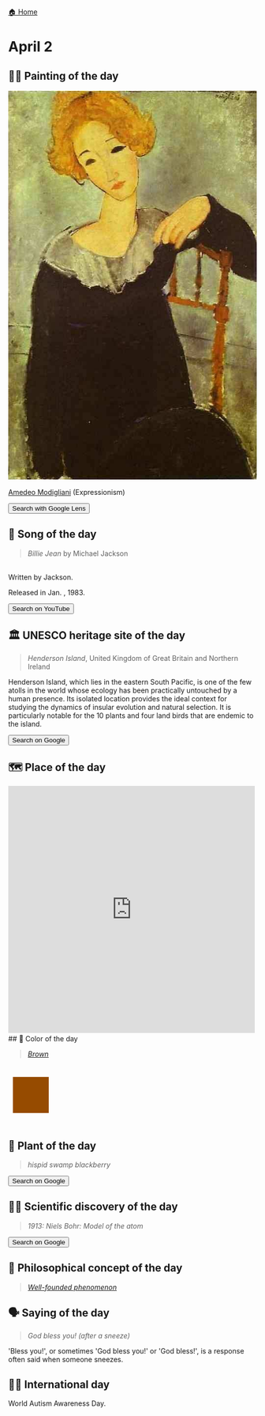 
[🏠 Home](../../index.md)

# April 2

## 🧑‍🎨 Painting of the day

<img width="600" src="../img/Amedeo_Modigliani_4.jpg">

[Amedeo Modigliani](http://en.wikipedia.org/wiki/Amedeo_Modigliani) (Expressionism)

<button class="btn btn-success"
onclick=" window.open('https://lens.google.com/uploadbyurl?url=https://iretes.github.io/one-a-day/data/img/Amedeo_Modigliani_4.jpg','_blank')">
Search with Google Lens
</button>

## 🎼 Song of the day

> *Billie Jean*
by Michael Jackson

<br />Written by Jackson.

Released in Jan. , 1983.

<button class="btn btn-success"
onclick=" window.open('http://www.youtube.com/search?q=Billie Jean by Michael Jackson','_blank')">
Search on YouTube
</button>

## 🏛️ UNESCO heritage site of the day

> *Henderson Island*, United Kingdom of Great Britain and Northern Ireland

<p>Henderson Island, which lies in the eastern South Pacific, is one of the few atolls in the world whose ecology has been practically untouched by a human presence. Its isolated location provides the ideal context for studying the dynamics of insular evolution and natural selection. It is particularly notable for the 10 plants and four land birds that are endemic to the island.</p>

<button class="btn btn-success"
onclick=" window.open('http://www.google.com/search?q=Henderson Island','_blank')">
Search on Google
</button>

## 🗺️ Place of the day

<iframe
src="https://www.mapcrunch.com"
name="mapcrunch"
width="500"
height="500"
allowTransparency="true"
scrolling="no"
frameborder="0"
>
</iframe>
## 🎨 Color of the day

> *[Brown](https://en.wikipedia.org/wiki/Brown)*

<div style="color:#964B00; font-size: 100px;">&#9632;</div>

## 🌿 Plant of the day

> *hispid swamp blackberry*

<button class="btn btn-success"
onclick=" window.open('http://www.google.com/search?q=hispid swamp blackberry','_blank')">
Search on Google
</button>

## 🧑‍🔬 Scientific discovery of the day

> *1913: Niels Bohr: Model of the atom*

<button class="btn btn-success"
onclick=" window.open('http://www.google.com/search?q=1913: Niels Bohr: Model of the atom','_blank')"> 
Search on Google
</button>

## 💭 Philosophical concept of the day

> *[Well-founded phenomenon](https://en.wikipedia.org/wiki/Well-founded_phenomenon)*

## 🗣️ Saying of the day

> *God bless you! (after a sneeze)*

'Bless you!', or sometimes 'God bless you!' or 'God bless!', is a response often said when someone sneezes. 

## 🏳️‍🌈 International day

World Autism Awareness Day.